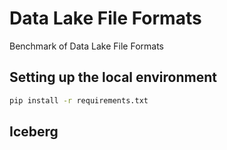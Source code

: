 
# Data Lake File Formats

Benchmark of Data Lake File Formats


## Setting up the local environment

```bash
pip install -r requirements.txt
```

## Iceberg
